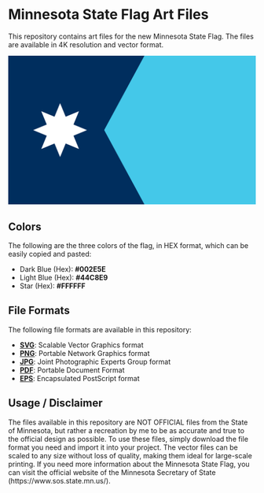 <h1>Minnesota State Flag Art Files</h1>

<p>This repository contains art files for the new Minnesota State Flag. The files are available in 4K resolution and vector format.</p>

<img src="https://github.com/Zaptoshi/mnflag/blob/main/New Minnesota Flag (Horizontal) - 4K.png?raw=true" alt="New Minnesota Flag (Horizontal)" style="max-width: 100%; max-height: 100vh;">

<h2>Colors</h2>

<p>The following are the three colors of the flag, in HEX format, which can be easily copied and pasted:</p>

<ul> <li>Dark Blue (Hex): <strong>#002E5E</strong></li> <li>Light Blue (Hex): <strong>#44C8E9</strong></li> <li>Star (Hex): <strong>#FFFFFF</strong></li> </ul>

<h2>File Formats</h2>

<p>The following file formats are available in this repository:</p>

<ul> 
  <li><a href="https://github.com/Zaptoshi/mnflag/blob/main/New%20Minnesota%20Flag.svg"><strong>SVG</strong></a>: Scalable Vector Graphics format</li> 
  <li><a href="https://github.com/Zaptoshi/mnflag/blob/main/New%20Minnesota%20Flag%20(Horizontal)%20-%204K.png"><strong>PNG</strong></a>: Portable Network Graphics format</li> 
  <li><a href="https://github.com/Zaptoshi/mnflag/blob/main/New%20Minnesota%20Flag.jpg"><strong>JPG</strong></a>: Joint Photographic Experts Group format</li> 
  <li><a href="https://github.com/Zaptoshi/mnflag/blob/main/New%20Minnesota%20Flag.pdf"><strong>PDF</strong></a>: Portable Document Format</li> 
  <li><a href="https://github.com/Zaptoshi/mnflag/blob/main/New%20Minnesota%20Flag.eps"><strong>EPS</strong></a>: Encapsulated PostScript format</li> 
</ul>

<h2>Usage / Disclaimer</h2>

<p>The files available in this repository are NOT OFFICIAL files from the State of Minnesota, but rather a recreation by me to be as accurate and true to the official design as possible. To use these files, simply download the file format you need and import it into your project. The vector files can be scaled to any size without loss of quality, making them ideal for large-scale printing. If you need more information about the Minnesota State Flag, you can visit the official website of the Minnesota Secretary of State (https://www.sos.state.mn.us/).</p>
